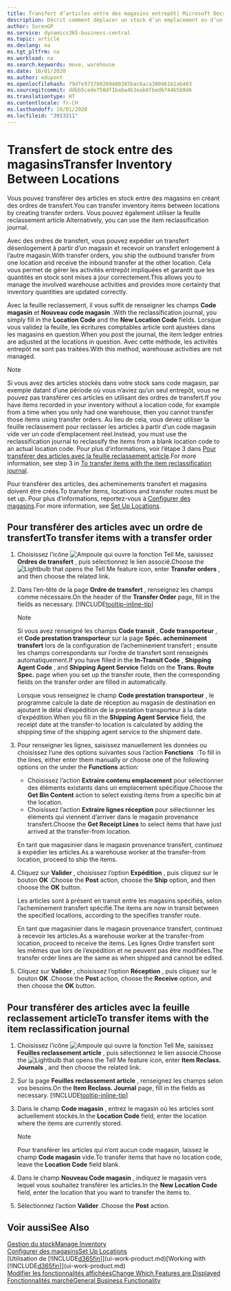 ```yaml
---
title: Transfert d’articles entre des magasins entrepôt| Microsoft Docs
description: Décrit comment déplacer un stock d’un emplacement ou d’un entrepôt à un autre soit avec la feuille reclassement soit à l’aide des ordres de transfert.
author: SorenGP
ms.service: dynamics365-business-central
ms.topic: article
ms.devlang: na
ms.tgt_pltfrm: na
ms.workload: na
ms.search.keywords: move, warehouse
ms.date: 10/01/2020
ms.author: edupont
ms.openlocfilehash: 79dfe973780269480285bac6aca380461b1ab403
ms.sourcegitcommit: ddbb5cede750df1baba4b3eab8fbed6744b5b9d6
ms.translationtype: HT
ms.contentlocale: fr-CH
ms.lasthandoff: 10/01/2020
ms.locfileid: "3913311"
---
```

# <a name="transfer-inventory-between-locations"></a><span data-ttu-id="378f3-103">Transfert de stock entre des magasins</span><span class="sxs-lookup"><span data-stu-id="378f3-103">Transfer Inventory Between Locations</span></span>
<span data-ttu-id="378f3-104">Vous pouvez transférer des articles en stock entre des magasins en créant des ordres de transfert.</span><span class="sxs-lookup"><span data-stu-id="378f3-104">You can transfer inventory items between locations by creating transfer orders.</span></span> <span data-ttu-id="378f3-105">Vous pouvez également utiliser la feuille reclassement article.</span><span class="sxs-lookup"><span data-stu-id="378f3-105">Alternatively, you can use the item reclassification journal.</span></span>

<span data-ttu-id="378f3-106">Avec des ordres de transfert, vous pouvez expédier un transfert désenlogement à partir d’un magasin et recevoir un transfert enlogement à l’autre magasin.</span><span class="sxs-lookup"><span data-stu-id="378f3-106">With transfer orders, you ship the outbound transfer from one location and receive the inbound transfer at the other location.</span></span> <span data-ttu-id="378f3-107">Cela vous permet de gérer les activités entrepôt impliquées et garantit que les quantités en stock sont mises à jour correctement.</span><span class="sxs-lookup"><span data-stu-id="378f3-107">This allows you to manage the involved warehouse activities and provides more certainty that inventory quantities are updated correctly.</span></span>

<span data-ttu-id="378f3-108">Avec la feuille reclassement, il vous suffit de renseigner les champs **Code magasin** et **Nouveau code magasin** .</span><span class="sxs-lookup"><span data-stu-id="378f3-108">With the reclassification journal, you simply fill in the **Location Code** and the **New Location Code** fields.</span></span> <span data-ttu-id="378f3-109">Lorsque vous validez la feuille, les écritures comptables article sont ajustées dans les magasins en question.</span><span class="sxs-lookup"><span data-stu-id="378f3-109">When you post the journal, the item ledger entries are adjusted at the locations in question.</span></span> <span data-ttu-id="378f3-110">Avec cette méthode, les activités entrepôt ne sont pas traitées.</span><span class="sxs-lookup"><span data-stu-id="378f3-110">With this method, warehouse activities are not managed.</span></span>

> [!NOTE]  
>   <span data-ttu-id="378f3-111">Si vous avez des articles stockés dans votre stock sans code magasin, par exemple datant d’une période où vous n’aviez qu’un seul entrepôt, vous ne pouvez pas transférer ces articles en utilisant des ordres de transfert.</span><span class="sxs-lookup"><span data-stu-id="378f3-111">If you have items recorded in your inventory without a location code, for example from a time when you only had one warehouse, then you cannot transfer those items using transfer orders.</span></span> <span data-ttu-id="378f3-112">Au lieu de cela, vous devez utiliser la feuille reclassement pour reclasser les articles à partir d’un code magasin vide ver un code d’emplacement réel.</span><span class="sxs-lookup"><span data-stu-id="378f3-112">Instead, you must use the reclassification journal to reclassify the items from a blank location code to an actual location code.</span></span>  <span data-ttu-id="378f3-113">Pour plus d’informations, voir l’étape 3 dans [Pour transférer des articles avec la feuille reclassement article](inventory-how-transfer-between-locations.md#to-transfer-items-with-the-item-reclassification-journal).</span><span class="sxs-lookup"><span data-stu-id="378f3-113">For more information, see step 3 in [To transfer items with the item reclassification journal](inventory-how-transfer-between-locations.md#to-transfer-items-with-the-item-reclassification-journal).</span></span>

<span data-ttu-id="378f3-114">Pour transférer des articles, des acheminements transfert et magasins doivent être créés.</span><span class="sxs-lookup"><span data-stu-id="378f3-114">To transfer items, locations and transfer routes must be set up.</span></span> <span data-ttu-id="378f3-115">Pour plus d’informations, reportez-vous à [Configurer des magasins](inventory-how-setup-locations.md).</span><span class="sxs-lookup"><span data-stu-id="378f3-115">For more information, see [Set Up Locations](inventory-how-setup-locations.md).</span></span>

## <a name="to-transfer-items-with-a-transfer-order"></a><span data-ttu-id="378f3-116">Pour transférer des articles avec un ordre de transfert</span><span class="sxs-lookup"><span data-stu-id="378f3-116">To transfer items with a transfer order</span></span>
1. <span data-ttu-id="378f3-117">Choisissez l’icône ![Ampoule qui ouvre la fonction Tell Me](media/ui-search/search_small.png "Dites-moi ce que vous voulez faire"), saisissez **Ordres de transfert** , puis sélectionnez le lien associé.</span><span class="sxs-lookup"><span data-stu-id="378f3-117">Choose the ![Lightbulb that opens the Tell Me feature](media/ui-search/search_small.png "Tell me what you want to do") icon, enter **Transfer orders** , and then choose the related link.</span></span>
2. <span data-ttu-id="378f3-118">Dans l’en-tête de la page **Ordre de transfert** , renseignez les champs comme nécessaire.</span><span class="sxs-lookup"><span data-stu-id="378f3-118">On the header of the **Transfer Order** page, fill in the fields as necessary.</span></span> [!INCLUDE[tooltip-inline-tip](includes/tooltip-inline-tip_md.md)]

    > [!NOTE]  
    >   <span data-ttu-id="378f3-119">Si vous avez renseigné les champs **Code transit** , **Code transporteur** , et **Code prestation transporteur** sur la page **Spéc. acheminement transfert** lors de la configuration de l’acheminement transfert ; ensuite les champs correspondants sur l’ordre de transfert sont renseignés automatiquement.</span><span class="sxs-lookup"><span data-stu-id="378f3-119">If you have filled in the **In-Transit Code** , **Shipping Agent Code** , and **Shipping Agent Service** fields on the **Trans. Route Spec.** page when you set up the transfer route, then the corresponding fields on the transfer order are filled in automatically.</span></span>

    <span data-ttu-id="378f3-120">Lorsque vous renseignez le champ **Code prestation transporteur** , le programme calcule la date de réception au magasin de destination en ajoutant le délai d’expédition de la prestation transporteur à la date d’expédition.</span><span class="sxs-lookup"><span data-stu-id="378f3-120">When you fill in the **Shipping Agent Service** field, the receipt date at the transfer-to location is calculated by adding the shipping time of the shipping agent service to the shipment date.</span></span>

3. <span data-ttu-id="378f3-121">Pour renseigner les lignes, saisissez manuellement les données ou choisissez l’une des options suivantes sous l’action **Fonctions**  :</span><span class="sxs-lookup"><span data-stu-id="378f3-121">To fill in the lines, either enter them manually or choose one of the following options on the under the **Functions** action:</span></span>
    - <span data-ttu-id="378f3-122">Choisissez l’action **Extraire contenu emplacement** pour sélectionner des éléments existants dans un emplacement spécifique.</span><span class="sxs-lookup"><span data-stu-id="378f3-122">Choose the **Get Bin Content** action to select existing items from a specific bin at the location.</span></span>
    - <span data-ttu-id="378f3-123">Choisissez l’action **Extraire lignes réception** pour sélectionner les éléments qui viennent d’arriver dans le magasin provenance transfert.</span><span class="sxs-lookup"><span data-stu-id="378f3-123">Choose the **Get Receipt Lines** to select items that have just arrived at the transfer-from location.</span></span>   

    <span data-ttu-id="378f3-124">En tant que magasinier dans le magasin provenance transfert, continuez à expédier les articles.</span><span class="sxs-lookup"><span data-stu-id="378f3-124">As a warehouse worker at the transfer-from location, proceed to ship the items.</span></span>
4. <span data-ttu-id="378f3-125">Cliquez sur **Valider** , choisissez l’option **Expédition** , puis cliquez sur le bouton **OK** .</span><span class="sxs-lookup"><span data-stu-id="378f3-125">Choose the **Post** action, choose the **Ship** option, and then choose the **OK** button.</span></span>

    <span data-ttu-id="378f3-126">Les articles sont à présent en transit entre les magasins spécifiés, selon l’acheminement transfert spécifié.</span><span class="sxs-lookup"><span data-stu-id="378f3-126">The items are now in transit between the specified locations, according to the specifies transfer route.</span></span>

    <span data-ttu-id="378f3-127">En tant que magasinier dans le magasin provenance transfert, continuez à recevoir les articles.</span><span class="sxs-lookup"><span data-stu-id="378f3-127">As a warehouse worker at the transfer-from location, proceed to receive the items.</span></span> <span data-ttu-id="378f3-128">Les lignes Ordre transfert sont les mêmes que lors de l’expédition et ne peuvent pas être modifiées.</span><span class="sxs-lookup"><span data-stu-id="378f3-128">The transfer order lines are the same as when shipped and cannot be edited.</span></span>
5. <span data-ttu-id="378f3-129">Cliquez sur **Valider** , choisissez l’option **Réception** , puis cliquez sur le bouton **OK** .</span><span class="sxs-lookup"><span data-stu-id="378f3-129">Choose the **Post** action, choose the **Receive** option, and then choose the **OK** button.</span></span>

## <a name="to-transfer-items-with-the-item-reclassification-journal"></a><span data-ttu-id="378f3-130">Pour transférer des articles avec la feuille reclassement article</span><span class="sxs-lookup"><span data-stu-id="378f3-130">To transfer items with the item reclassification journal</span></span>
1. <span data-ttu-id="378f3-131">Choisissez l’icône ![Ampoule qui ouvre la fonction Tell Me](media/ui-search/search_small.png "Dites-moi ce que vous voulez faire"), saisissez **Feuilles reclassement article** , puis sélectionnez le lien associé.</span><span class="sxs-lookup"><span data-stu-id="378f3-131">Choose the ![Lightbulb that opens the Tell Me feature](media/ui-search/search_small.png "Tell me what you want to do") icon, enter **Item Reclass. Journals** , and then choose the related link.</span></span>
2. <span data-ttu-id="378f3-132">Sur la page **Feuilles reclassement article** , renseignez les champs selon vos besoins.</span><span class="sxs-lookup"><span data-stu-id="378f3-132">On the **Item Reclass. Journal** page, fill in the fields as necessary.</span></span> [!INCLUDE[tooltip-inline-tip](includes/tooltip-inline-tip_md.md)]
3. <span data-ttu-id="378f3-133">Dans le champ **Code magasin** , entrez le magasin où les articles sont actuellement stockés.</span><span class="sxs-lookup"><span data-stu-id="378f3-133">In the **Location Code** field, enter the location where the items are currently stored.</span></span>

    > [!NOTE]  
    >   <span data-ttu-id="378f3-134">Pour transférer les articles qui n’ont aucun code magasin, laissez le champ **Code magasin** vide.</span><span class="sxs-lookup"><span data-stu-id="378f3-134">To transfer items that have no location code, leave the **Location Code** field blank.</span></span>
4. <span data-ttu-id="378f3-135">Dans le champ **Nouveau Code magasin** , indiquez le magasin vers lequel vous souhaitez transférer les articles.</span><span class="sxs-lookup"><span data-stu-id="378f3-135">In the **New Location Code** field, enter the location that you want to transfer the items to.</span></span>
5. <span data-ttu-id="378f3-136">Sélectionnez l’action **Valider** .</span><span class="sxs-lookup"><span data-stu-id="378f3-136">Choose the **Post** action.</span></span>

## <a name="see-also"></a><span data-ttu-id="378f3-137">Voir aussi</span><span class="sxs-lookup"><span data-stu-id="378f3-137">See Also</span></span>
[<span data-ttu-id="378f3-138">Gestion du stock</span><span class="sxs-lookup"><span data-stu-id="378f3-138">Manage Inventory</span></span>](inventory-manage-inventory.md)  
[<span data-ttu-id="378f3-139">Configurer des magasins</span><span class="sxs-lookup"><span data-stu-id="378f3-139">Set Up Locations</span></span>](inventory-how-setup-locations.md)  
<span data-ttu-id="378f3-140">[Utilisation de [!INCLUDE[d365fin](includes/d365fin_md.md)]](ui-work-product.md)</span><span class="sxs-lookup"><span data-stu-id="378f3-140">[Working with [!INCLUDE[d365fin](includes/d365fin_md.md)]](ui-work-product.md)</span></span>  
[<span data-ttu-id="378f3-141">Modifier les fonctionnalités affichées</span><span class="sxs-lookup"><span data-stu-id="378f3-141">Change Which Features are Displayed</span></span>](ui-experiences.md)  
[<span data-ttu-id="378f3-142">Fonctionnalités marché</span><span class="sxs-lookup"><span data-stu-id="378f3-142">General Business Functionality</span></span>](ui-across-business-areas.md)
